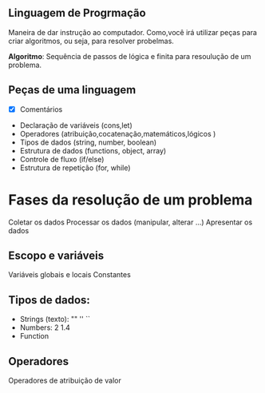  ## Linguagem de Progrmação

 Maneira de dar instrução ao computador.
 Como,você irá utilizar peças para criar algoritmos, ou seja, para resolver probelmas.

  **Algoritmo**: Sequência de passos de lógica e finita para resoulução de um problema.

  ## Peças de uma linguagem
  
 - [x] Comentários 
 - Declaração de variáveis (cons,let)
 - Operadores (atribuição,cocatenação,matemáticos,lógicos )
 - Tipos de dados (string, number, boolean)
 - Estrutura de dados (functions, object, array)
 - Controle de fluxo (if/else)
 - Estrutura de repetição (for, while)

 # Fases da resolução de um problema

Coletar os dados
Processar os dados (manipular, alterar ...)
Apresentar os dados

## Escopo e variáveis

Variáveis globais e locais
Constantes

## Tipos de dados:

-  Strings (texto): "" '' ``
-  Numbers: 2 1.4
-  Function

## Operadores 

Operadores de atribuição de valor
